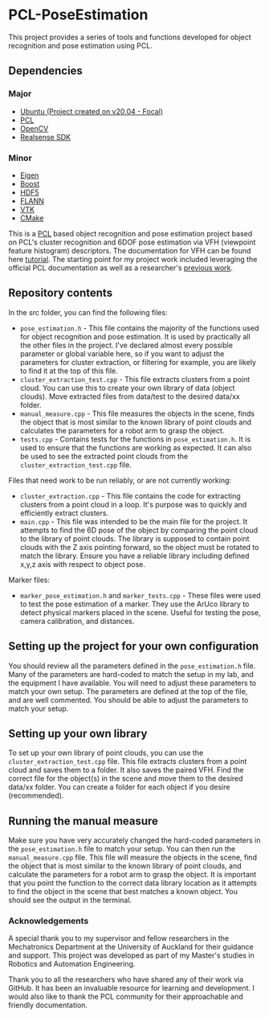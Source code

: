 # PCL-PoseEstimation
This project provides a series of tools and functions developed for object recognition and pose estimation using PCL.
## Dependencies
### Major
- [Ubuntu (Project created on v20.04 - Focal)](https://ubuntu.com/)
- [PCL](http://pointclouds.org/)
- [OpenCV](https://opencv.org/)
- [Realsense SDK](https://dev.intelrealsense.com/docs/compiling-librealsense-for-linux-ubuntu-guide)
### Minor
- [Eigen](http://eigen.tuxfamily.org/index.php?title=Main_Page)
- [Boost](https://www.boost.org/)
- [HDF5](https://www.hdfgroup.org/solutions/hdf5/)
- [FLANN](https://www.cs.ubc.ca/research/flann/)
- [VTK](https://vtk.org/)
- [CMake](https://cmake.org/)


This is a [PCL](http://pointclouds.org/) based object recognition and pose estimation project based on PCL's cluster recognition and 6DOF pose estimation via VFH (viewpoint feature histogram) descriptors. The documentation for VFH can be found here [tutorial](http://pointclouds.org/documentation/tutorials/vfh_recognition.php#vfh-recognition). The starting point for my project work included leveraging the official PCL documentation as well as a researcher's [previous work](https://github.com/dkebude/PCL-object-recognition).

## Repository contents
In the src folder, you can find the following files:
- `pose_estimation.h` - This file contains the majority of the functions used for object recognition and pose estimation. It is used by practically all the other files in the project. I've declared almost every possible parameter or global variable here, so if you want to adjust the parameters for cluster extraction, or filtering for example, you are likely to find it at the top of this file.
- `cluster_extraction_test.cpp` - This file extracts clusters from a point cloud. You can use this to create your own library of data (object clouds). Move extracted files from data/test to the desired data/xx folder.
- `manual_measure.cpp` - This file measures the objects in the scene, finds the object that is most similar to the known library of point clouds and calculates the parameters for a robot arm to grasp the object.
- `tests.cpp` - Contains tests for the functions in `pose_estimation.h`. It is used to ensure that the functions are working as expected. It can also be used to see the extracted point clouds from the `cluster_extraction_test.cpp` file.

Files that need work to be run reliably, or are not currently working:
- `cluster_extraction.cpp` - This file contains the code for extracting clusters from a point cloud in a loop. It's purpose was to quickly and efficiently extract clusters.
- `main.cpp` - This file was intended to be the main file for the project. It attempts to find the 6D pose of the object by comparing the point cloud to the library of point clouds. The library is supposed to contain point clouds with the Z axis pointing forward, so the object must be rotated to match the library. Ensure you have a reliable library including defined x,y,z axis with respect to object pose.

Marker files:
- `marker_pose_estimation.h` and `marker_tests.cpp` - These files were used to test the pose estimation of a marker. They use the ArUco library to detect physical markers placed in the scene. Useful for testing the pose, camera calibration, and distances.

## Setting up the project for your own configuration
You should review all the parameters defined in the `pose_estimation.h` file. Many of the parameters are hard-coded to match the setup in my lab, and the equipment I have available. You will need to adjust these parameters to match your own setup. The parameters are defined at the top of the file, and are well commented. You should be able to adjust the parameters to match your setup.

## Setting up your own library
To set up your own library of point clouds, you can use the `cluster_extraction_test.cpp` file. This file extracts clusters from a point cloud and saves them to a folder. It also saves the paired VFH. Find the correct file for the object(s) in the scene and move them to the desired data/xx folder. You can create a folder for each object if you desire (recommended).

## Running the manual measure
Make sure you have very accurately changed the hard-coded parameters in the `pose_estimation.h` file to match your setup. You can then run the `manual_measure.cpp` file. This file will measure the objects in the scene, find the object that is most similar to the known library of point clouds, and calculate the parameters for a robot arm to grasp the object. It is important that you point the function to the correct data library location as it attempts to find the object in the scene that best matches a known object. You should see the output in the terminal.

### Acknowledgements
A special thank you to my supervisor and fellow researchers in the Mechatronics Department at the University of Auckland for their guidance and support. This project was developed as part of my Master's studies in Robotics and Automation Engineering.

Thank you to all the researchers who have shared any of their work via GitHub. It has been an invaluable resource for learning and development. I would also like to thank the PCL community for their approachable and friendly documentation.